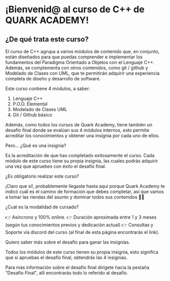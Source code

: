 # ¡Bienvenid@ al curso de C++ de QUARK ACADEMY!

## ¿De qué trata este curso?

El curso de C++ agrupa a varios módulos de contenido que, en conjunto, están diseñados para que puedas comprender e implementar los fundamentos del Paradigma Orientado a Objetos con el Lenguaje C++. Además, se complementa con otros contenidos, como git / github y Modelado de Clases con UML, que te permitirán adquirir una experiencia completa de diseño y desarrollo de software.

Este curso contiene 4 módulos, a saber:

1) Lenguaje C++
2) P.O.O. Elemental
3) Modelado de Clases UML
4) Git / Github básico

Además, como todos los cursos de Quark Academy, tiene también un desafío final donde se evalúan sus 4 módulos internos, esto permite acreditar los conocimientos y obtener una insignia por cada uno de ellos.

 

Pero... ¿Qué es una insignia?

Es la acreditación de que has completado exitosamente el curso. Cada módulo de este curso tiene su propia insignia, las cuales podrás adquirir una vez que apruebes con éxito el desafío final.



¿Es obligatorio realizar este curso?

¡Claro que sí!, probablemente llegaste hasta aquí porque Quark Academy te indicó cuál es el camino de formación que debes completar, así que vamos a tomar las riendas del asunto y dominar todos sus contenidos 🐱‍🐉

 

¿Cuál es la modalidad de cursado?

👉 Asíncrono y 100% online.
👉 Duración aproximada entre 1 y 3 meses (según tus conocimientos previos y dedicación actual)
👉 Consultas y Soporte vía discord del curso (al final de esta página encontrarás el link).

 

Quiero saber más sobre el desafío para ganar las insignias.

Todos los módulos de este curso tienen su propia insignia, esto significa que si apruebas el desafío final, obtendrás las 4 insignias.

Para más información sobre el desafío final dirígete hacia la pestaña "Desafío Final", allí encontrarás todo lo referido al desafío.